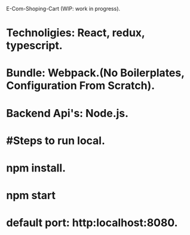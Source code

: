 E-Com-Shoping-Cart (WIP: work in progress).
# Technoligies: React, redux, typescript.
# Bundle: Webpack.(No Boilerplates, Configuration From Scratch).
# Backend Api's: Node.js.
# #Steps to run local.
   # npm install.
   # npm start
   # default port: http:localhost:8080.
